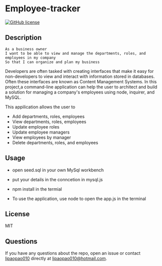 # Employee-tracker
[![GitHub license](https://img.shields.io/badge/license-MIT-blue.svg)](https://github.com/lipaopao010)

## Description

```
As a business owner
I want to be able to view and manage the departments, roles, and employees in my company
So that I can organize and plan my business
```


Developers are often tasked with creating interfaces that make it easy for non-developers to view and interact with information stored in databases. Often these interfaces are known as Content Management Systems. In this project,a command-line application can help the user to architect and build a solution for managing a company's employees using node, inquirer, and MySQL.

This appilication allows the user to 
* Add departments, roles, employees
* View departments, roles, employees
* Update employee roles
* Update employee managers
* View employees by manager
* Delete departments, roles, and employees



## Usage

* open seed.sql in your own MySql workbench
        
* put your details in the conncetion in mysql.js

* npm install in the termial

* To use the application, use node to open the app.js in the terminal

## License
        
MIT

## Questions

If you have any questions about the repo, open an issue or contact 
[lipaopao010](https://github.com/lipaopao010) 
directly at lipaopao010@hotmail.com.
        
    

